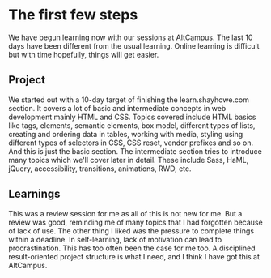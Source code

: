 # The first few steps

We have begun learning now with our sessions at AltCampus. The last 10 days have been different from the usual learning. Online learning is difficult but with time hopefully, things will get easier.

## Project
We started out with a 10-day target of finishing the learn.shayhowe.com section. It covers a lot of basic and intermediate concepts in web development mainly HTML and CSS. Topics covered include HTML basics like tags, elements, semantic elements, box model, different types of lists, creating and ordering data in tables, working with media, styling using different types of selectors in CSS, CSS reset, vendor prefixes and so on. And this is just the basic section.
The intermediate section tries to introduce many topics which we'll cover later in detail. These include Sass, HaML, jQuery, accessibility, transitions, animations, RWD, etc.

## Learnings
This was a review session for me as all of this is not new for me. But a review was good, reminding me of many topics that I had forgotten because of lack of use. The other thing I liked was the pressure to complete things within a deadline. In self-learning, lack of motivation can lead to procrastination. This has too often been the case for me too. A disciplined result-oriented project structure is what I need, and I think I have got this at AltCampus.
